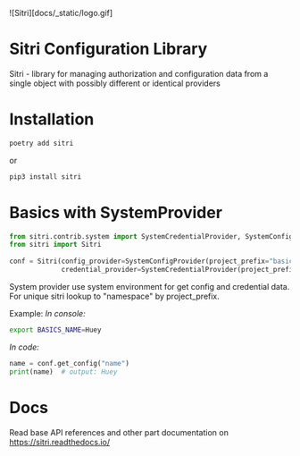 ![Sitri][docs/_static/logo.gif]

#  Sitri Configuration Library

Sitri - library for managing authorization and configuration data from a single object with possibly different or identical providers

#  Installation

```bash
poetry add sitri
```

or
```bash
pip3 install sitri
```

# Basics with SystemProvider

```python
from sitri.contrib.system import SystemCredentialProvider, SystemConfigProvider  
from sitri import Sitri  
  
conf = Sitri(config_provider=SystemConfigProvider(project_prefix="basics"),  
             credential_provider=SystemCredentialProvider(project_prefix="basics"))
```
System provider use system environment for get config and credential data. For unique sitri lookup to "namespace" by project_prefix.

Example:
*In console:*
```bash
export BASICS_NAME=Huey
```
*In code:*
```python
name = conf.get_config("name")
print(name)  # output: Huey 
```

#  Docs
Read base API references and other part documentation on https://sitri.readthedocs.io/

